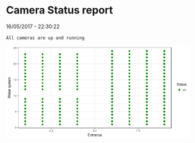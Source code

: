Camera Status report
================
16/05/2017 - 22:30:22

    All cameras are up and running

![](camreport_files/figure-markdown_github/unnamed-chunk-2-1.png)
